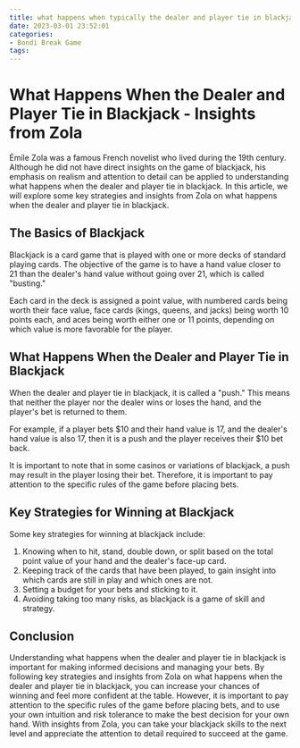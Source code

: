 ```yaml
---
title: what happens when typically the dealer and player tie in blackjack Zola
date: 2023-03-01 23:52:01
categories:
- Bondi Break Game
tags:
---
```

# What Happens When the Dealer and Player Tie in Blackjack - Insights from Zola

Émile Zola was a famous French novelist who lived during the 19th century. Although he did not have direct insights on the game of blackjack, his emphasis on realism and attention to detail can be applied to understanding what happens when the dealer and player tie in blackjack. In this article, we will explore some key strategies and insights from Zola on what happens when the dealer and player tie in blackjack.

## The Basics of Blackjack

Blackjack is a card game that is played with one or more decks of standard playing cards. The objective of the game is to have a hand value closer to 21 than the dealer's hand value without going over 21, which is called "busting."

Each card in the deck is assigned a point value, with numbered cards being worth their face value, face cards (kings, queens, and jacks) being worth 10 points each, and aces being worth either one or 11 points, depending on which value is more favorable for the player.

## What Happens When the Dealer and Player Tie in Blackjack

When the dealer and player tie in blackjack, it is called a "push." This means that neither the player nor the dealer wins or loses the hand, and the player's bet is returned to them. 

For example, if a player bets $10 and their hand value is 17, and the dealer's hand value is also 17, then it is a push and the player receives their $10 bet back.

It is important to note that in some casinos or variations of blackjack, a push may result in the player losing their bet. Therefore, it is important to pay attention to the specific rules of the game before placing bets.

## Key Strategies for Winning at Blackjack

Some key strategies for winning at blackjack include:

1. Knowing when to hit, stand, double down, or split based on the total point value of your hand and the dealer's face-up card.
2. Keeping track of the cards that have been played, to gain insight into which cards are still in play and which ones are not.
3. Setting a budget for your bets and sticking to it.
4. Avoiding taking too many risks, as blackjack is a game of skill and strategy.

## Conclusion

Understanding what happens when the dealer and player tie in blackjack is important for making informed decisions and managing your bets. By following key strategies and insights from Zola on what happens when the dealer and player tie in blackjack, you can increase your chances of winning and feel more confident at the table. However, it is important to pay attention to the specific rules of the game before placing bets, and to use your own intuition and risk tolerance to make the best decision for your own hand. With insights from Zola, you can take your blackjack skills to the next level and appreciate the attention to detail required to succeed at the game.